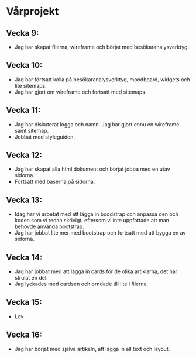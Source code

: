 # Vårprojekt

## Vecka 9:

* Jag har skapat filerna, wireframe och börjat med besökaranalysverktyg.


## Vecka 10: 

* Jag har förtsatt kolla på besökaranalysverktyg, moodboard, widgets och lite sitemaps. 
* Jag har gjort om wireframe och fortsatt med sitemaps.


## Vecka 11:

* Jag har diskuterat logga och namn. Jag har gjort ennu en wireframe samt sitemap.
* Jobbat med styleguiden.


## Vecka 12:

* Jag har skapat alla html dokument och börjat jobba med en utav sidorna.
* Fortsatt med baserna på sidorna.


## Vecka 13:

* Idag har vi arbetat med att lägga in boodstrap och anpassa den och koden som vi redan skrivigt, eftersom vi inte uppfattade att man behövde använda bootstrap.
* Jag har jobbat lite mer med bootstrap och fortsatt med att bygga en av sidorna.


## Vecka 14:

* Jag har jobbat med att lägga in cards för de olika artiklarna, det har strulat en del.
* Jag lyckades med cardsen och orndade till lite i filerna.


## Vecka 15:

* Lov


## Vecka 16:

* Jag har börjat med själva artikeln, att lägga in all text och layout.
